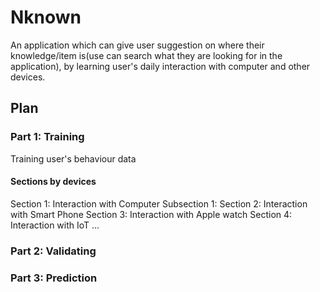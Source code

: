 # Nknown
An application which can give user suggestion on where their knowledge/item is(use can search what they are looking for in the application), by learning user's daily interaction with computer and other devices.


## Plan ##


### Part 1: Training ###
Training user's behaviour data


#### Sections by devices ####

Section 1: Interaction with Computer
   Subsection 1:
Section 2: Interaction with Smart Phone
Section 3: Interaction with Apple watch
Section 4: Interaction with IoT
...


### Part 2: Validating ### 


 
### Part 3: Prediction ### 
